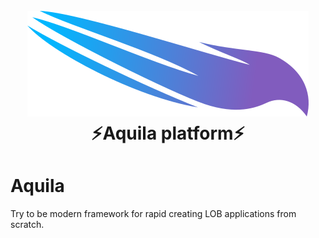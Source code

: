 <h1 align="center">
  <br>
  <img src="./logo.png" alt="Aquila"/>
  <br>
  ⚡️Aquila platform⚡️
  <br>
</h1>

# Aquila

Try to be modern framework for rapid creating LOB applications from scratch.
